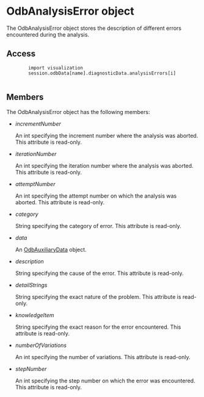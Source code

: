 # OdbAnalysisError object

The OdbAnalysisError object stores the description of different errors encountered during the analysis.

## Access

```
        import visualization
        session.odbData[name].diagnosticData.analysisErrors[i]
      
```

## Members

The OdbAnalysisError object has the following members:

- *incrementNumber*

  An int specifying the increment number where the analysis was aborted. This attribute is read-only.

- *iterationNumber*

  An int specifying the iteration number where the analysis was aborted. This attribute is read-only.

- *attemptNumber*

  An int specifying the attempt number on which the analysis was aborted. This attribute is read-only.

- *category*

  String specifying the category of error. This attribute is read-only.

- *data*

  An [OdbAuxiliaryData](https://help.3ds.com/2022/english/DSSIMULIA_Established/SIMACAEKERRefMap/simaker-c-odbauxilliarydatapyc.htm?ContextScope=all) object.

- *description*

  String specifying the cause of the error. This attribute is read-only.

- *detailStrings*

  String specifying the exact nature of the problem. This attribute is read-only.

- *knowledgeItem*

  String specifying the exact reason for the error encountered. This attribute is read-only.

- *numberOfVariations*

  An int specifying the number of variations. This attribute is read-only.

- *stepNumber*

  An int specifying the step number on which the error was encountered. This attribute is read-only.
